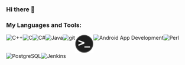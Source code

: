 ### Hi there 👋

<!--
**Sabo2k/sabo2k** is a ✨ _special_ ✨ repository because its `README.md` (this file) appears on your GitHub profile.
-->
### My Languages and Tools:

<img align="left" alt="C++" img src="https://cdn.jsdelivr.net/npm/programming-languages-logos/src/cpp/cpp.png" height="50">
<img align= "left" alt="C" img src="https://cdn.iconscout.com/icon/free/png-512/c-programming-569564.png" height="50">
<img align="left" alt="C#" img src="https://upload.wikimedia.org/wikipedia/commons/thumb/8/82/C_Sharp_logo.png/715px-C_Sharp_logo.png" height="50">
<img align="left" alt="Java" img src="https://cdn.jsdelivr.net/npm/programming-languages-logos/src/java/java.png" height="50">
<img align="left" alt="git" img src="https://upload.wikimedia.org/wikipedia/commons/thumb/3/3f/Git_icon.svg/97px-Git_icon.svg.png" height="50">
<img align="left" alt="Shell" img src="https://raw.githubusercontent.com/github/explore/80688e429a7d4ef2fca1e82350fe8e3517d3494d/topics/terminal/terminal.png" height="50">
<img align="left" alt="Android App Development" img src="https://www.linux-magazin.de/wp-content/uploads/2020/10/image9.png" height="50">
<img align="left" alt="Perl" img src="https://cdn.freebiesupply.com/logos/large/2x/perl-logo-png-transparent.png" height="50">
<img align="left" alt="PostgreSQL" img src="https://upload.wikimedia.org/wikipedia/commons/thumb/2/29/Postgresql_elephant.svg/1200px-Postgresql_elephant.svg.png" height="50">
<img align="left" alt="Jenkins" img src="https://coralogix.com/wp-content/uploads/2020/12/jenkins.png" height="50">
